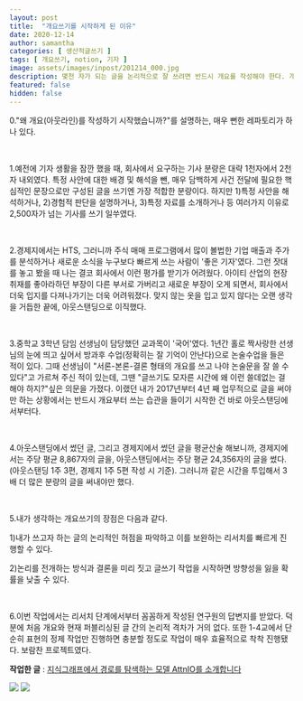 ```yaml
---
layout: post
title:  "개요쓰기를 시작하게 된 이유"
date: 2020-12-14
author: samantha
categories: [ 생산적글쓰기 ]
tags: [ 개요쓰기, notion, 기자 ]
image: assets/images/inpost/201214_000.jpg
description: 몇천 자가 되는 글을 논리적으로 잘 쓰려면 반드시 개요를 작성해야 한다. 개요를 작성하면 2가지 장점이 있다.
featured: false
hidden: false
---
```


0."왜 개요(아웃라인)를 작성하기 시작했습니까?"를 설명하는, 매우 뻔한 레파토리가 하나 있다.

<br/>

1.예전에 기자 생활을 잠깐 했을 때, 회사에서 요구하는 기사 분량은 대략 1천자에서 2천자 내외였다. 특정 사안에 대한 배경 및 해석을 뺀, 매우 담백하게 사건 전달에 필요한 핵심적인 문장으로만 구성된 글을 쓰기엔 가장 적합한 분량이다. 하지만 1)특정 사안을 해석하거나, 2)경험적 판단을 설명하거나, 3)특정 자료를 소개하거나 등 여러가지 이유로 2,500자가 넘는 기사를 쓰기 일쑤였다.

<br/>

2.경제지에서는 HTS, 그러니까 주식 매매 프로그램에서 많이 볼법한 기업 매출과 주가를 분석하거나 새로운 소식을 누구보다 빠르게 쓰는 사람이 '좋은 기자'였다. 그런 잣대를 놓고 봤을 때 나는 결코 회사에서 이런 평가를 받기가 어려웠다. 아이티 산업의 현장 취재를 좋아라하던 부장이 다른 부서로 가버리고 새로운 부장이 오게 되면서, 회사에서 더욱 입지를 다져나가기는 더욱 어려워졌다. 맞지 않는 옷을 입고 있지 않다는 오랜 생각을 거듭한 끝에, 아웃스탠딩으로 이직했다.

<br/>

3.중학교 3학년 담임 선생님이 담당했던 교과목이 '국어'였다. 1년간 홀로 짝사랑한 선생님의 눈에 띄고 싶어서 방과후 수업(정확히는 잘 기억이 안난다)으로 논술수업을 들은 적이 있다. 그때 선생님이 "서론-본론-결론 형태의 개요를 쓰고 나야 논술문을 잘 쓸 수 있다"고 가르쳐 주신 적이 있는데, 그땐 "글쓰기도 모자른 시간에 왜 이런 쓸데없는 걸 해야 하지?"싶은 의문을 가졌다. 이랬던 내가 2017년부터 4년 째  업무적으로 글을 써야만 하는 상황에서는 반드시 개요부터 쓰는 습관을 들이기 시작한 건 바로 아웃스탠딩에서부터다.

<br/>

4.아웃스탠딩에서 썼던 글, 그리고 경제지에서 썼던 글을 평균산술 해보니까, 경제지에서는 주당 평균 8,867자의 글을, 아웃스탠딩에서는 주당 평균 24,356자의 글을 썼다. (아웃스탠딩 1주 3편, 경제지 1주 5편 작성 시 기준). 그러니까 같은 시간을 투입해서 3배 더 많은 분량의 글을 써내야만 했다.

<br/>

5.내가 생각하는 개요쓰기의 장점은 다음과 같다.

1)내가 쓰고자 하는 글의 논리적인 허점을 파악하고 이를 보완하는 리서치를 빠르게 진행할 수 있다.

2)논리를 전개하는 방식과 결론을 미리 짓고 글쓰기 작업을 시작하면 방향성을 잃을 확률을 낮출 수 있다.

<br/>

6.이번 작업에서는 리서치 단계에서부터 꼼꼼하게 작성된 연구원의 답변지를 받았다. 덕분에 처음 개요와 현재 퍼블리싱된 글 간의 논리적 격차가 거의 없다. 또한 1-4교에서 단순히 표현의 정제 작업만 진행하면 충분할 정도로 작업이 매우 효율적으로 착착 진행됐다. 보람찬 프로젝트였다.

**작업한 글** : [지식그래프에서 경로를 탐색하는 모델 AttnIO를 소개합니다](https://bit.ly/381XaU5)

![](https://github.com/samantha-writer/blog/master/assets/images/inpost/201214_000.jpg?raw=true)
![](https://github.com/samantha-writer/blog/master/assets/images/inpost/201214_001.jpg?raw=true)

<br/>
